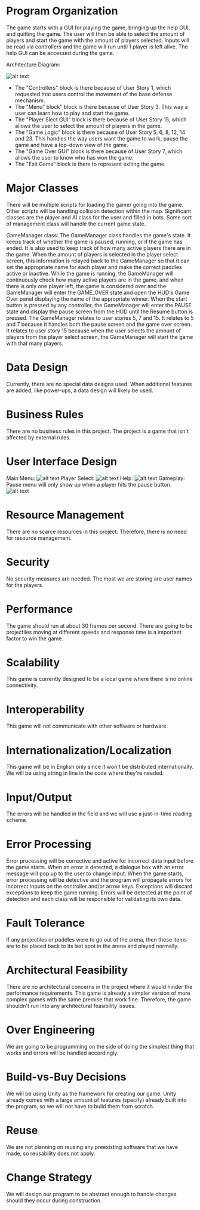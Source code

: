 # Program Organization

The game starts with a GUI for playing the game, bringing up the help GUI, and quitting the game. The user will then be able to select the amount of players and start the game with the amount of players selected. Inputs will be read via controllers and the game will run until 1 player is left alive. The help GUI can be accessed during the game.

Architecture Diagram:

![alt text](https://github.com/kgminer/Hold-The-Line/blob/master/sprint1/Sequence%20Diagram.PNG)

* The "Controllers" block is there because of User Story 1, which requested that users control the movement of the base defense mechanism. 
* The "Menu" block" block is there because of User Story 3. This way a user can learn how to play and start the game.
* The "Player Slect GUI" block is there because of User Story 15, which allows the user to select the amount of players in the game.
* The "Game Logic" block is there because of User Story 5, 6, 8, 12, 14 and 23. This handles the way users want the game to work, pause the game and have a top-down view of the game.
* The "Game Over GUI" block is there because of User Story 7, which allows the user to know who has won the game.
* The "Exit Game" block is there to represent exiting the game.

# Major Classes

There will be multiple scripts for loading the game/ going into the game. Other scripts will be handling collision detection within the map. Significant classes are the player and AI class for the user and filled in bots. Some sort of management class will handle the current game state.

GameManager class: The GameManager class handles the game's state. It keeps track of whether the game is paused, running, or if the game has ended. It is also used to keep track of how many active players there are in the game. When the amount of players is selected in the player select screen, this information
is relayed back to the GameManager so that it can set the appropriate name for each player and make the correct paddles active or inactive. While the game is running, the GameManager will continuously check how many active players are in the game, and when there is only one player left, the game is considered over 
and the GameManager will enter the GAME_OVER state and open the HUD's Game Over panel displaying the name of the appropriate winner. When the start button is pressed by any controller, the GameManager will enter the PAUSE state and display the pause screen from the HUD until the Resume button is pressed. The 
GameManager relates to user stories 5, 7 and 15. It relates to 5 and 7 because it handles both the pause screen and the game over screen. It relates to user story 15 because when the user selects the amount of players from the player select screen, the GameManager will start the game with that many players.

# Data Design

Currently, there are no special data designs used. When additional features are added, like power-ups, a data design will likely be used.

# Business Rules

There are no business rules in this project. The project is a game that isn't affected by external rules. 

# User Interface Design
Main Menu:
![alt text](https://github.com/kgminer/Hold-The-Line/blob/master/sprint1/Hold%20The%20Line%20Main%20Menu.png "Main Menu")
Player Select:
![alt text](https://github.com/kgminer/Hold-The-Line/blob/master/sprint1/Hold%20The%20Line%20Player%20Select.png "Player Select Screen")
Help:
![alt text](https://github.com/kgminer/Hold-The-Line/blob/master/sprint1/Hold%20The%20Line%20Help%20Screen.png "Help Screen")
Gameplay: Pause menu will only show up when a player hits the pause button.
![alt text](https://github.com/kgminer/Hold-The-Line/blob/master/sprint1/Hold%20The%20Line%20Game%20Screen.png "Gameplay Screen")

# Resource Management

There are no scarce resources in this project. Therefore, there is no need for resource management.

# Security

No security measures are needed. The most we are storing are user names for the players.

# Performance

The game should run at about 30 frames per second. There are going to be projectiles moving at different speeds and response time is a important factor to win the game.

# Scalability

This game is currently designed to be a local game where there is no online connectivity.

# Interoperability

This game will not communicate with other software or hardware. 

# Internationalization/Localization

This game will be in English only since it won't be distributed internationally. We will be using string in line in the code where they're needed.

# Input/Output

The errors will be handled in the field and we will use a just-in-time reading scheme. 

# Error Processing

Error processing will be corrective and active for incorrect data input before the game starts. When an error is detected, a dialogue box with an error message will pop up to the user to change input. When the game starts, error processing will be detective and the program will propagate errors for incorrect inputs on the controller and/or arrow keys. Exceptions will discard exceptions to keep the game running. Errors will be detected at the point of detection and each class will be responsible for validating its own data.

# Fault Tolerance

If any projectiles or paddles were to go out of the arena, then these items are to be placed back to its last spot in the arena and played normally.

# Architectural Feasibility

There are no architectural concerns in the project where it would hinder the performance requirements. This game is already a simpler version of more complex games with the same premise that work fine. Therefore, the game shouldn't run into any architectural feasibility issues.

# Over Engineering

We are going to be programming on the side of doing the simplest thing that works and errors will be handled accordingly.

# Build-vs-Buy Decisions

We will be using Unity as the framework for creating our game. Unity already comes with a large amount of features (specify) already built into the program, so we will not have to build them from scratch.

# Reuse

We are not planning on reusing any preexisting software that we have made, so reusability does not apply.

# Change Strategy

We will design our program to be abstract enough to handle changes should they occur during construction.
